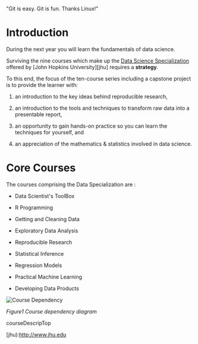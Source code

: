 
"Git is easy. Git is fun. Thanks Linux!"


# Introduction

During the next year you will learn the fundamentals of data science.

Surviving the nine courses which make up the [Data Science Specialization][0001] offered by [John Hopkins University][jhu] requires a **strategy**.

To this end, the focus of the ten-course series including a capstone project is to provide the learner with:

1. an introduction to the key ideas behind reproducible research, 

2. an introduction to the tools and techniques to transform raw data into a presentable report, 

4. an opportunity to gain hands-on practice so you can learn the techniques for yourself, and 

3. an appreciation of the mathematics &  statistics involved in data science.


# Core Courses

The courses comprising the Data Specialization are : 

* Data Scientist's ToolBox

* R Programming

* Getting and Cleaning Data

* Exploratory Data Analysis

* Reproducible Research

* Statistical Inference

* Regression Models

* Practical Machine Learning

* Developing Data Products

![Course Dependency](dst_courses.png)

*Figure1 Course dependency diagram*


[0001]:https://coursera.org/specialization/jhudatascience/1?utm_medium=

courseDescripTop

[jhu):http://www.jhu.edu
	


